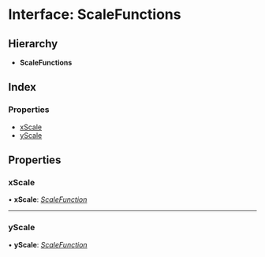 # Interface: ScaleFunctions

## Hierarchy

* **ScaleFunctions**

## Index

### Properties

* [xScale](scalefunctions.md#xscale)
* [yScale](scalefunctions.md#yscale)

## Properties

###  xScale

• **xScale**: *[ScaleFunction](scalefunction.md)*

___

###  yScale

• **yScale**: *[ScaleFunction](scalefunction.md)*
